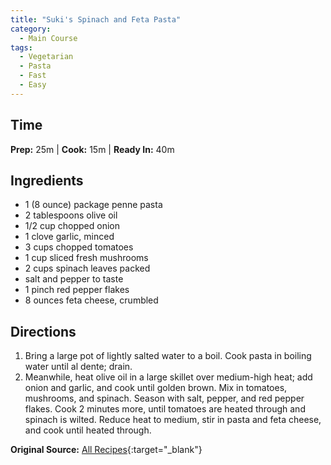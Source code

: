 ```yaml
---
title: "Suki's Spinach and Feta Pasta"
category:
  - Main Course
tags:
  - Vegetarian
  - Pasta
  - Fast
  - Easy
---
```


## Time
**Prep:** 25m | **Cook:** 15m | **Ready In:** 40m

## Ingredients
* 1 (8 ounce) package penne pasta
* 2 tablespoons olive oil
* 1/2 cup chopped onion
* 1 clove garlic, minced
* 3 cups chopped tomatoes
* 1 cup sliced fresh mushrooms
* 2 cups spinach leaves packed
* salt and pepper to taste
* 1 pinch red pepper flakes
* 8 ounces feta cheese, crumbled

## Directions
1. Bring a large pot of lightly salted water to a boil. Cook pasta in boiling water until al dente; drain.
2. Meanwhile, heat olive oil in a large skillet over medium-high heat; add onion and garlic, and cook until golden brown. Mix in tomatoes, mushrooms, and spinach. Season with salt, pepper, and red pepper flakes. Cook 2 minutes more, until tomatoes are heated through and spinach is wilted. Reduce heat to medium, stir in pasta and feta cheese, and cook until heated through.

**Original Source:** [All Recipes](https://www.allrecipes.com/recipe/19591/sukis-spinach-and-feta-pasta/){:target="_blank"}
